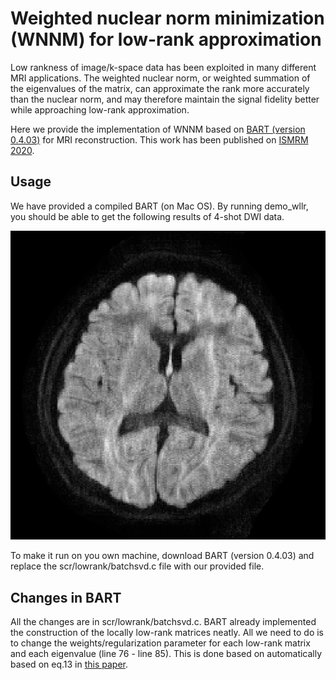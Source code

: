 # Weighted nuclear norm minimization (WNNM) for low-rank approximation

Low rankness of image/k-space data has been exploited in many different MRI applications. The weighted nuclear norm, or weighted summation of the eigenvalues of the matrix, can approximate the rank more accurately than the nuclear norm, and may therefore maintain the signal fidelity better while approaching low-rank approximation. 

Here we provide the implementation of WNNM based on [BART (version 0.4.03)](https://mrirecon.github.io/bart/) for MRI reconstruction. This work has been published on [ISMRM 2020]('Hu_2020ISMRM_wLLR.pdf').

## Usage
We have provided a compiled BART (on Mac OS). By running demo_wllr, you should be able to get the following results of 4-shot DWI data. 

<div align="center">
  <img = src="Result.png" width=“300px” />
</div>

To make it run on you own machine, download BART (version 0.4.03) and replace the scr/lowrank/batchsvd.c file with our provided file. 

## Changes in BART
All the changes are in scr/lowrank/batchsvd.c. BART already implemented the construction of the locally low-rank matrices neatly. All we need to do is to change the weights/regularization parameter for each low-rank matrix and each eigenvalue (line 76 - line 85). This is done based on automatically based on eq.13 in [this paper](https://link.springer.com/article/10.1007/s11263-016-0930-5?utm_source=hybris).


